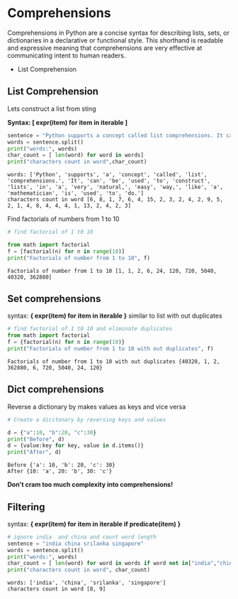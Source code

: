 # Comprehensions
Comprehensions in Python are a concise syntax for describing lists, sets, or dictionaries in a declarative or functional style. This shorthand is readable and expressive meaning that comprehensions are very effective at communicating intent to human readers.
- List Comprehension

## List Comprehension
Lets construct a list from sting

**Syntax: [ expr(item) for item in iterable ]**
```python
sentence = "Python supports a concept called list comprehensions. It can be used to construct lists in a very natural, easy way, like a mathematician is used to do."
words = sentence.split()
print("words:", words)
char_count = [ len(word) for word in words]
print("characters count in word",char_count)
```
```
words: ['Python', 'supports', 'a', 'concept', 'called', 'list', 'comprehensions.', 'It', 'can', 'be', 'used', 'to', 'construct', 'lists', 'in', 'a', 'very', 'natural,', 'easy', 'way,', 'like', 'a', 'mathematician', 'is', 'used', 'to', 'do.']
characters count in word [6, 8, 1, 7, 6, 4, 15, 2, 3, 2, 4, 2, 9, 5, 2, 1, 4, 8, 4, 4, 4, 1, 13, 2, 4, 2, 3]
```

Find factorials of numbers from 1 to 10

```python
# find factorial of 1 t0 10

from math import factorial
f = [factorial(n) for n in range(10)]
print("Factorials of number from 1 to 10", f)
```
```
Factorials of number from 1 to 10 [1, 1, 2, 6, 24, 120, 720, 5040, 40320, 362880]
```
## Set comprehensions
syntax: **{ expr(item) for item in iterable }**
similar to list with out duplicates
```python
# find factorial of 1 t0 10 and eliminate duplicates
from math import factorial
f = {factorial(n) for n in range(10)}
print("Factorials of number from 1 to 10 with out duplicates", f)
```
```
Factorials of number from 1 to 10 with out duplicates {40320, 1, 2, 362880, 6, 720, 5040, 24, 120}

```
## Dict comprehensions
Reverse a dictionary by makes values as keys and vice versa
```python
# Create a dicitonary by reversing keys and values

d = {"a":10, "b":20, "c":30}
print("Before", d)
d = {value:key for key, value in d.items()}
print("After", d)
```
```
Before {'a': 10, 'b': 20, 'c': 30}
After {10: 'a', 20: 'b', 30: 'c'}

```
**Don't cram too much complexity into comprehensions!**
## Filtering
syntax: **{ expr(item) for item in iterable if predicate(item) }**

```python
# ignore india  and china and count word length
sentence = "india china srilanka singapore"
words = sentence.split()
print("words:", words)
char_count = [ len(word) for word in words if word not in["india","china"] ]
print("characters count in word", char_count)
```
```
words: ['india', 'china', 'srilanka', 'singapore']
characters count in word [8, 9]

```
